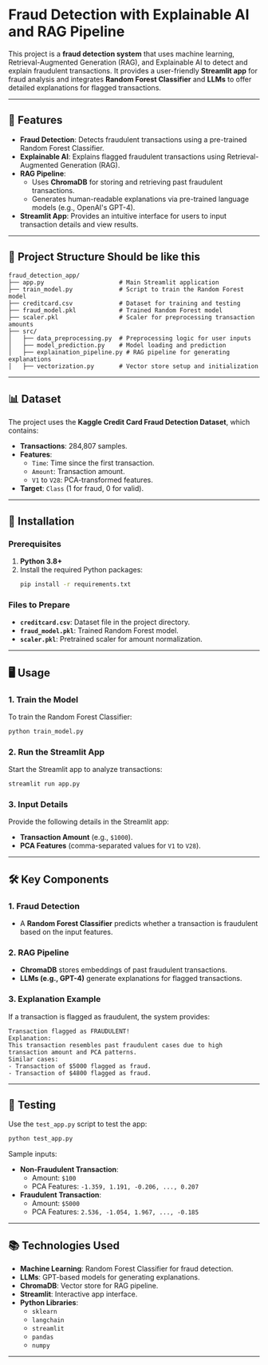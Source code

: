 # Fraud Detection with Explainable AI and RAG Pipeline

This project is a **fraud detection system** that uses machine learning, Retrieval-Augmented Generation (RAG), and Explainable AI to detect and explain fraudulent transactions. It provides a user-friendly **Streamlit app** for fraud analysis and integrates **Random Forest Classifier** and **LLMs** to offer detailed explanations for flagged transactions.

---

## 🚀 Features
- **Fraud Detection**: Detects fraudulent transactions using a pre-trained Random Forest Classifier.
- **Explainable AI**: Explains flagged fraudulent transactions using Retrieval-Augmented Generation (RAG).
- **RAG Pipeline**:
  - Uses **ChromaDB** for storing and retrieving past fraudulent transactions.
  - Generates human-readable explanations via pre-trained language models (e.g., OpenAI's GPT-4).
- **Streamlit App**: Provides an intuitive interface for users to input transaction details and view results.

---

## 📂 Project Structure Should be like this
```
fraud_detection_app/
├── app.py                     # Main Streamlit application
├── train_model.py             # Script to train the Random Forest model
├── creditcard.csv             # Dataset for training and testing
├── fraud_model.pkl            # Trained Random Forest model
├── scaler.pkl                 # Scaler for preprocessing transaction amounts
├── src/
│   ├── data_preprocessing.py  # Preprocessing logic for user inputs
│   ├── model_prediction.py    # Model loading and prediction
│   ├── explaination_pipeline.py # RAG pipeline for generating explanations
│   ├── vectorization.py       # Vector store setup and initialization
```

---

## 📊 Dataset
The project uses the **Kaggle Credit Card Fraud Detection Dataset**, which contains:
- **Transactions**: 284,807 samples.
- **Features**: 
  - `Time`: Time since the first transaction.
  - `Amount`: Transaction amount.
  - `V1` to `V28`: PCA-transformed features.
- **Target**: `Class` (1 for fraud, 0 for valid).

---

## 🔧 Installation
### Prerequisites
1. **Python 3.8+**
2. Install the required Python packages:
   ```bash
   pip install -r requirements.txt
   ```

### Files to Prepare
- **`creditcard.csv`**: Dataset file in the project directory.
- **`fraud_model.pkl`**: Trained Random Forest model.
- **`scaler.pkl`**: Pretrained scaler for amount normalization.

---

## 🖥️ Usage
### 1. Train the Model
To train the Random Forest Classifier:
```bash
python train_model.py
```

### 2. Run the Streamlit App
Start the Streamlit app to analyze transactions:
```bash
streamlit run app.py
```

### 3. Input Details
Provide the following details in the Streamlit app:
- **Transaction Amount** (e.g., `$1000`).
- **PCA Features** (comma-separated values for `V1` to `V28`).

---

## 🛠️ Key Components
### 1. Fraud Detection
- A **Random Forest Classifier** predicts whether a transaction is fraudulent based on the input features.

### 2. RAG Pipeline
- **ChromaDB** stores embeddings of past fraudulent transactions.
- **LLMs (e.g., GPT-4)** generate explanations for flagged transactions.

### 3. Explanation Example
If a transaction is flagged as fraudulent, the system provides:
```
Transaction flagged as FRAUDULENT!
Explanation:
This transaction resembles past fraudulent cases due to high transaction amount and PCA patterns.
Similar cases:
- Transaction of $5000 flagged as fraud.
- Transaction of $4800 flagged as fraud.
```

---

## 🧪 Testing
Use the `test_app.py` script to test the app:
```bash
python test_app.py
```

Sample inputs:
- **Non-Fraudulent Transaction**:
  - Amount: `$100`
  - PCA Features: `-1.359, 1.191, -0.206, ..., 0.207`
- **Fraudulent Transaction**:
  - Amount: `$5000`
  - PCA Features: `2.536, -1.054, 1.967, ..., -0.185`

---

## 📚 Technologies Used
- **Machine Learning**: Random Forest Classifier for fraud detection.
- **LLMs**: GPT-based models for generating explanations.
- **ChromaDB**: Vector store for RAG pipeline.
- **Streamlit**: Interactive app interface.
- **Python Libraries**:
  - `sklearn`
  - `langchain`
  - `streamlit`
  - `pandas`
  - `numpy`

---
